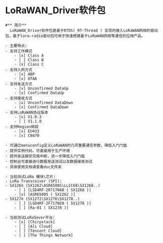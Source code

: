 # LoRaWAN_Driver软件包
	#** 简介**
	  LoRaWAN_Driver软件包是基于RTOS( RT-Thread ) 实现的接入LoRaWAN网络的驱动包，基于lora-radio驱动包可用于快速搭建基于LoRaWAN网络等通信的应用产品。

	- 主要特点:
	- 支持工作模式
		- [x] Class A
		- [ ] Class B
		- [x] Class C
	- 支持入网方式
		- [x] ABP
		- [x] OTAA
	- 支持发送方式
		- [x] Unconfirmed DataUp
		- [x] Confirmed DataUp
	- 支持接收方式
		- [x] Unconfirmed DataDown
		- [x] Confirmed DataDown
	- 支持LoRaWAN协议版本
		- [x] V1.0.3
		- [ ] V1.1.0
	- 支持Region频段
		- [x] EU433
		- [x] CN470

	- 可通过menuconfig定义LoRaWAN的几项重要通信参数，降低入门门槛
	- 提供实例代码，可直接用于生产环境
	- 提供发送接受完成中断，进一步降低入门门槛
	- 控制台可直接进行数据发送测试以及数据接收测试
	- 具体使用文档请查看doc文件夹

	- 当前测试LoRa 模块\芯片:
	- LoRa Transceiver (SPI):
	- SX126X (SX1262\ASR6500S\LLCC68\SX1268..)
		- [ ] [LSD4RF-2R717N40 ( SX1268 )]
		- [x] [ASR6500S ( SX1262 )]
	- SX127X (SX1272\SX1276\SX1278..)
		- [ ] [LSD4RF-2F717N20 ( SX1278 )]
		- [ ] [Ra-01 ( SX1278 )]

	- 当前测试LoRaSever平台:
		- [x] [Chirpstack]
		- [ ] [Ali Cloud]
		- [ ] [Tencent Cloud]
		- [ ] [The Things Network]
